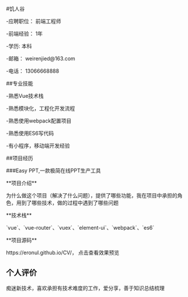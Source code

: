 <!doctype html>
<html>
<head>
<body>
#饥人谷
<p>-应聘职位： 前端工程师</p>
<p>-前端经验： 1年</P>
<p>-学历:  本科</p>
<p>-邮箱： weirenjied@163.com</p>
<p>-电话： 13066668888</p>

##专业技能
<p>-熟悉Vue技术栈</p>
<p>-熟悉模块化，工程化开发流程</p>
<p>-熟悉使用webpack配置项目</p>
<p>-熟悉使用ES6写代码</p>
<p>-有小程序，移动端开发经验</p>

<p>##项目经历</p>

<p>###Easy PPT,一款极简在线PPT生产工具</p>

<p>**项目介绍**</p>

<p>为什么做这个项目（解决了什么问题），提供了哪些功能，我在项目中承担的角色，用到了哪些技术，做的过程中遇到了哪些问题</p>

<p>**技术栈**</p>

<p>`vue`、`vue-router`、`vuex`、`element-ui`、`webpack`、`es6`</p>

<p>**项目源码**</p>

<p>https://eronul.github.io/CV/， 点击查看效果预览</p>


## 个人评价
<p>痴迷新技术，喜欢承担有技术难度的工作，爱分享，善于知识总结梳理</p>
</body>
</head>
</html>
